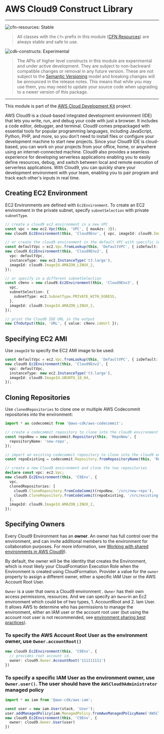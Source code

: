 # AWS Cloud9 Construct Library
<!--BEGIN STABILITY BANNER-->

---

![cfn-resources: Stable](https://img.shields.io/badge/cfn--resources-stable-success.svg?style=for-the-badge)

> All classes with the `Cfn` prefix in this module ([CFN Resources]) are always stable and safe to use.
>
> [CFN Resources]: https://docs.aws.amazon.com/cdk/latest/guide/constructs.html#constructs_lib

![cdk-constructs: Experimental](https://img.shields.io/badge/cdk--constructs-experimental-important.svg?style=for-the-badge)

> The APIs of higher level constructs in this module are experimental and under active development.
> They are subject to non-backward compatible changes or removal in any future version. These are
> not subject to the [Semantic Versioning](https://semver.org/) model and breaking changes will be
> announced in the release notes. This means that while you may use them, you may need to update
> your source code when upgrading to a newer version of this package.

---

<!--END STABILITY BANNER-->

This module is part of the [AWS Cloud Development Kit](https://github.com/aws/aws-cdk) project.

AWS Cloud9 is a cloud-based integrated development environment (IDE) that lets you write, run, and debug your code with just a
browser. It includes a code editor, debugger, and terminal. Cloud9 comes prepackaged with essential tools for popular
programming languages, including JavaScript, Python, PHP, and more, so you don’t need to install files or configure your
development machine to start new projects. Since your Cloud9 IDE is cloud-based, you can work on your projects from your
office, home, or anywhere using an internet-connected machine. Cloud9 also provides a seamless experience for developing
serverless applications enabling you to easily define resources, debug, and switch between local and remote execution of
serverless applications. With Cloud9, you can quickly share your development environment with your team, enabling you to pair
program and track each other's inputs in real time.


## Creating EC2 Environment

EC2 Environments are defined with `Ec2Environment`. To create an EC2 environment in the private subnet, specify
`subnetSelection` with private `subnetType`.


```ts
// create a cloud9 ec2 environment in a new VPC
const vpc = new ec2.Vpc(this, 'VPC', { maxAzs: 3});
new cloud9.Ec2Environment(this, 'Cloud9Env', { vpc, imageId: cloud9.ImageId.AMAZON_LINUX_2, });

// or create the cloud9 environment in the default VPC with specific instanceType
const defaultVpc = ec2.Vpc.fromLookup(this, 'DefaultVPC', { isDefault: true });
new cloud9.Ec2Environment(this, 'Cloud9Env2', {
  vpc: defaultVpc,
  instanceType: new ec2.InstanceType('t3.large'),
  imageId: cloud9.ImageId.AMAZON_LINUX_2,
});

// or specify in a different subnetSelection
const c9env = new cloud9.Ec2Environment(this, 'Cloud9Env3', {
  vpc,
  subnetSelection: {
    subnetType: ec2.SubnetType.PRIVATE_WITH_EGRESS,
  },
  imageId: cloud9.ImageId.AMAZON_LINUX_2,
});

// print the Cloud9 IDE URL in the output
new CfnOutput(this, 'URL', { value: c9env.ideUrl });
```

## Specifying EC2 AMI

Use `imageId` to specify the EC2 AMI image to be used:

```ts
const defaultVpc = ec2.Vpc.fromLookup(this, 'DefaultVPC', { isDefault: true });
new cloud9.Ec2Environment(this, 'Cloud9Env2', {
  vpc: defaultVpc,
  instanceType: new ec2.InstanceType('t3.large'),
  imageId: cloud9.ImageId.UBUNTU_18_04,
});
```

## Cloning Repositories

Use `clonedRepositories` to clone one or multiple AWS Codecommit repositories into the environment:

```ts
import * as codecommit from '@aws-cdk/aws-codecommit';

// create a codecommit repository to clone into the cloud9 environment
const repoNew = new codecommit.Repository(this, 'RepoNew', {
  repositoryName: 'new-repo',
});

// import an existing codecommit repository to clone into the cloud9 environment
const repoExisting = codecommit.Repository.fromRepositoryName(this, 'RepoExisting', 'existing-repo');

// create a new Cloud9 environment and clone the two repositories
declare const vpc: ec2.Vpc;
new cloud9.Ec2Environment(this, 'C9Env', {
  vpc,
  clonedRepositories: [
    cloud9.CloneRepository.fromCodeCommit(repoNew, '/src/new-repo'),
    cloud9.CloneRepository.fromCodeCommit(repoExisting, '/src/existing-repo'),
  ],
  imageId: cloud9.ImageId.AMAZON_LINUX_2,
});
```

## Specifying Owners

Every Cloud9 Environment has an **owner**. An owner has full control over the environment, and can invite additional members to the environment for collaboration purposes. For more information, see [Working with shared environments in AWS Cloud9](https://docs.aws.amazon.com/cloud9/latest/user-guide/share-environment.html)).

By default, the owner will be the identity that creates the Environment, which is most likely your CloudFormation Execution Role when the Environment is created using CloudFormation. Provider a value for the `owner` property to assign a different owner, either a specific IAM User or the AWS Account Root User.

`Owner` is a user that owns a Cloud9 environment . `Owner` has their own access permissions, resources. And we can specify an `Owner`in an Ec2 environment which could be of two types, 1. AccountRoot and 2. Iam User. It allows AWS to determine who has permissions to manage the environment, either an IAM user or the account root user (but using the account root user is not recommended, see [environment sharing best practices](https://docs.aws.amazon.com/cloud9/latest/user-guide/share-environment.html#share-environment-best-practices)).

### To specify the AWS Account Root User as the environment owner, use `Owner.accountRoot()`

```ts
new cloud9.Ec2Environment(this, 'C9Env', {
  // provides root account id.
  owner: cloud9.Owner.AccountRoot('111111111')
})
```

### To specify a specific IAM User as the environment owner, use `Owner.user()`. The user should have the `AWSCloud9Administrator` managed policy

```ts
import * as iam from '@aws-cdk/aws-iam';

const user = new iam.User(stack, 'User');
user.addManagedPolicy(iam.ManagedPolicy.fromAwsManagedPolicyName('AWSCloud9Administrator'));
new cloud9.Ec2Environment(this, 'C9Env', {
  owner: cloud9.Owner.User(user)
})
```
